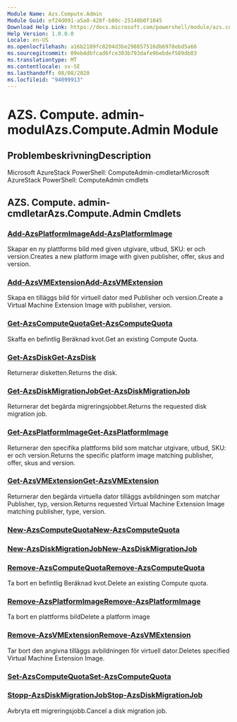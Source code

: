 ```yaml
---
Module Name: Azs.Compute.Admin
Module Guid: ef24d091-a5a0-428f-b80c-25140b0f1045
Download Help Link: https://docs.microsoft.com/powershell/module/azs.compute.admin
Help Version: 1.0.0.0
Locale: en-US
ms.openlocfilehash: a16b2189fc8204d3be298857516db6978ebd5a66
ms.sourcegitcommit: 09eb4dbfcad6fce303b793dafe9bebdef589db03
ms.translationtype: MT
ms.contentlocale: sv-SE
ms.lasthandoff: 08/08/2020
ms.locfileid: "94099913"
---
```

# <span data-ttu-id="60989-101">AZS. Compute. admin-modul</span><span class="sxs-lookup"><span data-stu-id="60989-101">Azs.Compute.Admin Module</span></span>
## <span data-ttu-id="60989-102">Problembeskrivning</span><span class="sxs-lookup"><span data-stu-id="60989-102">Description</span></span>
<span data-ttu-id="60989-103">Microsoft AzureStack PowerShell: ComputeAdmin-cmdletar</span><span class="sxs-lookup"><span data-stu-id="60989-103">Microsoft AzureStack PowerShell: ComputeAdmin cmdlets</span></span>

## <span data-ttu-id="60989-104">AZS. Compute. admin-cmdletar</span><span class="sxs-lookup"><span data-stu-id="60989-104">Azs.Compute.Admin Cmdlets</span></span>
### [<span data-ttu-id="60989-105">Add-AzsPlatformImage</span><span class="sxs-lookup"><span data-stu-id="60989-105">Add-AzsPlatformImage</span></span>](Add-AzsPlatformImage.md)
<span data-ttu-id="60989-106">Skapar en ny plattforms bild med given utgivare, utbud, SKU: er och version.</span><span class="sxs-lookup"><span data-stu-id="60989-106">Creates a new platform image with given publisher, offer, skus and version.</span></span>

### [<span data-ttu-id="60989-107">Add-AzsVMExtension</span><span class="sxs-lookup"><span data-stu-id="60989-107">Add-AzsVMExtension</span></span>](Add-AzsVMExtension.md)
<span data-ttu-id="60989-108">Skapa en tilläggs bild för virtuell dator med Publisher och version.</span><span class="sxs-lookup"><span data-stu-id="60989-108">Create a Virtual Machine Extension Image with publisher, version.</span></span>

### [<span data-ttu-id="60989-109">Get-AzsComputeQuota</span><span class="sxs-lookup"><span data-stu-id="60989-109">Get-AzsComputeQuota</span></span>](Get-AzsComputeQuota.md)
<span data-ttu-id="60989-110">Skaffa en befintlig Beräknad kvot.</span><span class="sxs-lookup"><span data-stu-id="60989-110">Get an existing Compute Quota.</span></span>

### [<span data-ttu-id="60989-111">Get-AzsDisk</span><span class="sxs-lookup"><span data-stu-id="60989-111">Get-AzsDisk</span></span>](Get-AzsDisk.md)
<span data-ttu-id="60989-112">Returnerar disketten.</span><span class="sxs-lookup"><span data-stu-id="60989-112">Returns the disk.</span></span>

### [<span data-ttu-id="60989-113">Get-AzsDiskMigrationJob</span><span class="sxs-lookup"><span data-stu-id="60989-113">Get-AzsDiskMigrationJob</span></span>](Get-AzsDiskMigrationJob.md)
<span data-ttu-id="60989-114">Returnerar det begärda migreringsjobbet.</span><span class="sxs-lookup"><span data-stu-id="60989-114">Returns the requested disk migration job.</span></span>

### [<span data-ttu-id="60989-115">Get-AzsPlatformImage</span><span class="sxs-lookup"><span data-stu-id="60989-115">Get-AzsPlatformImage</span></span>](Get-AzsPlatformImage.md)
<span data-ttu-id="60989-116">Returnerar den specifika plattforms bild som matchar utgivare, utbud, SKU: er och version.</span><span class="sxs-lookup"><span data-stu-id="60989-116">Returns the specific platform image matching publisher, offer, skus and version.</span></span>

### [<span data-ttu-id="60989-117">Get-AzsVMExtension</span><span class="sxs-lookup"><span data-stu-id="60989-117">Get-AzsVMExtension</span></span>](Get-AzsVMExtension.md)
<span data-ttu-id="60989-118">Returnerar den begärda virtuella dator tilläggs avbildningen som matchar Publisher, typ, version.</span><span class="sxs-lookup"><span data-stu-id="60989-118">Returns requested Virtual Machine Extension Image matching publisher, type, version.</span></span>

### [<span data-ttu-id="60989-119">New-AzsComputeQuota</span><span class="sxs-lookup"><span data-stu-id="60989-119">New-AzsComputeQuota</span></span>](New-AzsComputeQuota.md)


### [<span data-ttu-id="60989-120">New-AzsDiskMigrationJob</span><span class="sxs-lookup"><span data-stu-id="60989-120">New-AzsDiskMigrationJob</span></span>](New-AzsDiskMigrationJob.md)


### [<span data-ttu-id="60989-121">Remove-AzsComputeQuota</span><span class="sxs-lookup"><span data-stu-id="60989-121">Remove-AzsComputeQuota</span></span>](Remove-AzsComputeQuota.md)
<span data-ttu-id="60989-122">Ta bort en befintlig Beräknad kvot.</span><span class="sxs-lookup"><span data-stu-id="60989-122">Delete an existing Compute quota.</span></span>

### [<span data-ttu-id="60989-123">Remove-AzsPlatformImage</span><span class="sxs-lookup"><span data-stu-id="60989-123">Remove-AzsPlatformImage</span></span>](Remove-AzsPlatformImage.md)
<span data-ttu-id="60989-124">Ta bort en plattforms bild</span><span class="sxs-lookup"><span data-stu-id="60989-124">Delete a platform image</span></span>

### [<span data-ttu-id="60989-125">Remove-AzsVMExtension</span><span class="sxs-lookup"><span data-stu-id="60989-125">Remove-AzsVMExtension</span></span>](Remove-AzsVMExtension.md)
<span data-ttu-id="60989-126">Tar bort den angivna tilläggs avbildningen för virtuell dator.</span><span class="sxs-lookup"><span data-stu-id="60989-126">Deletes specified Virtual Machine Extension Image.</span></span>

### [<span data-ttu-id="60989-127">Set-AzsComputeQuota</span><span class="sxs-lookup"><span data-stu-id="60989-127">Set-AzsComputeQuota</span></span>](Set-AzsComputeQuota.md)


### [<span data-ttu-id="60989-128">Stopp-AzsDiskMigrationJob</span><span class="sxs-lookup"><span data-stu-id="60989-128">Stop-AzsDiskMigrationJob</span></span>](Stop-AzsDiskMigrationJob.md)
<span data-ttu-id="60989-129">Avbryta ett migreringsjobb.</span><span class="sxs-lookup"><span data-stu-id="60989-129">Cancel a disk migration job.</span></span>

